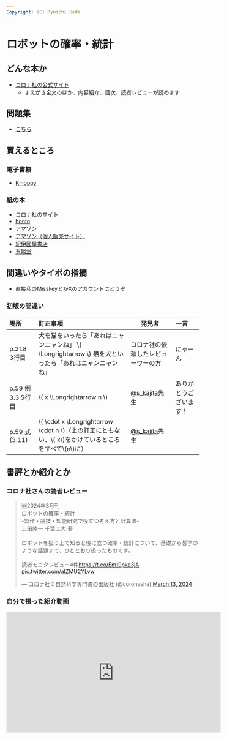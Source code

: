 ```yaml
---
Copyright: (C) Ryuichi Ueda
---
```



# ロボットの確率・統計

## どんな本か

* [コロナ社の公式サイト](https://www.coronasha.co.jp/np/isbn/9784339046878/)
    * まえがき全文のほか、内容紹介、目次、読者レビューが読めます

## 問題集

* [こちら](/?page=robot_and_stats_questions)

## 買えるところ

### 電子書籍

* [Kinoppy](https://www.kinokuniya.co.jp/kinoppystore/detail.php?itemId=ID-EK-1754145100)

### 紙の本

* [コロナ社のサイト](https://www.coronasha.co.jp/np/isbn/9784339046878/)
* [honto](https://honto.jp/netstore/pd-book_33121980.html)
* [アマゾン](https://amzn.to/49YYoho)
* [アマゾン（個人販売サイト）](https://www.amazon.co.jp/shop/ryuichiueda)
* [紀伊國屋書店](https://www.kinokuniya.co.jp/f/dsg-01-9784339046878)
* [有隣堂](https://search.yurindo.bscentral.jp/item?sc=210&sc=231&sc=242&sc=250&sc=260&sc=270&sc=280&sc=290&sc=300&sc=310&sc=320&sc=330&sc=340&sc=350&sc=370&sc=380&sc=390&sc=420&sc=430&sc=440&sc=460&sc=480&sc=510&sc=520&sc=530&sc=540&sc=550&sc=560&sc=570&sc=580&sc=620&sc=630&sc=640&sc=660&sc=670&sc=680&ic=9784339046878&sq=0)

## 間違いやタイポの指摘

* 直接私のMisskeyとかXのアカウントにどうぞ

### 初版の間違い

|場所|訂正事項|発見者|一言|
|:---|:-----|------|:-----|
|p.218 3行目|犬を猫をいったら「あれはニャンニャンね」 \\( \Longrightarrow \\) 猫を犬といったら「あれはニャンニャンね」|コロナ社の依頼したレビューワーの方|にゃーん|
|p.59 例3.3 5行目| \\( x \Longrightarrow  n \\) | [@s_kajita](https://x.com/s_kajita)先生 |ありがとうございます！|
|p.59 式(3.11)| \\( \cdot x \Longrightarrow  \cdot n \\)（上の訂正にともない、\\( x\\)をかけているところをすべて\\(n\\)に） | [@s_kajita](https://x.com/s_kajita)先生 ||

## 書評とか紹介とか

### コロナ社さんの読者レビュー


<blockquote class="twitter-tweet"><p lang="ja" dir="ltr">🆕2024年3月刊<br>ロボットの確率・統計<br>-製作・競技・知能研究で役立つ考え方と計算法-<br>上田隆一 千葉工大 著　<br><br>ロボットを扱う上で知ると役に立つ確率・統計について、基礎から哲学のような話題まで、ひととおり扱ったものです。<br><br>読者モニタレビュー4件<a href="https://t.co/Em19pka3jA">https://t.co/Em19pka3jA</a> <a href="https://t.co/aIZMU2YLvw">pic.twitter.com/aIZMU2YLvw</a></p>&mdash; コロナ社☉自然科学専門書の出版社 (@coronasha) <a href="https://twitter.com/coronasha/status/1767709676496720379?ref_src=twsrc%5Etfw">March 13, 2024</a></blockquote> <script async src="https://platform.twitter.com/widgets.js" charset="utf-8"></script>

### 自分で撮った紹介動画

<iframe width="560" height="315" src="https://www.youtube.com/embed/fwxxyeigJfs?si=p1xh_izPm4US1ZvQ" title="YouTube video player" frameborder="0" allow="accelerometer; autoplay; clipboard-write; encrypted-media; gyroscope; picture-in-picture; web-share" allowfullscreen></iframe>
